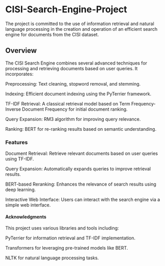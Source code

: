 # CISI-Search-Engine-Project


The project is committed to the use of information retrieval and natural language processing in the creation and operation of an efficient search engine for documents from the CISI dataset.



## Overview

The CISI Search Engine combines several advanced techniques for processing and retrieving documents based on user queries. It incorporates:

Preprocessing: Text cleaning, stopword removal, and stemming.

Indexing: Efficient document indexing using the PyTerrier framework.

TF-IDF Retrieval: A classical retrieval model based on Term Frequency-Inverse Document Frequency for initial document ranking.

Query Expansion: RM3 algorithm for improving query relevance.

Ranking: BERT for re-ranking results based on semantic understanding.


### Features

Document Retrieval: Retrieve relevant documents based on user queries using TF-IDF.

Query Expansion: Automatically expands queries to improve retrieval results.

BERT-based Reranking: Enhances the relevance of search results using deep learning.

Interactive Web Interface: Users can interact with the search engine via a simple web interface.


#### Acknowledgments

This project uses various libraries and tools including:

PyTerrier for information retrieval and TF-IDF implementation.

Transformers for leveraging pre-trained models like BERT.

NLTK for natural language processing tasks.
